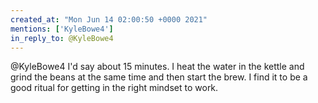 ```yaml
---
created_at: "Mon Jun 14 02:00:50 +0000 2021"
mentions: ['KyleBowe4']
in_reply_to: @KyleBowe4
---
```


@KyleBowe4 I'd say about 15 minutes. I heat the water in the kettle and grind the beans at the same time and then start the brew. I find it to be a good ritual for getting in the right mindset to work.